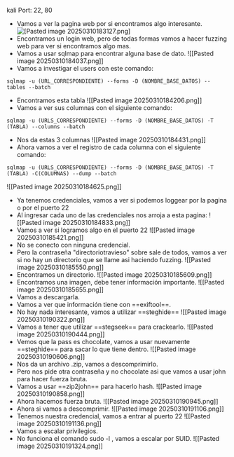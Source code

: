 kali 
Port: 22, 80

- Vamos a ver la pagina web por si encontramos algo interesante.
![[Pasted image 20250310183127.png]](./Imagenes/20250310183127.png)
- Encontramos un login web, pero de todas formas vamos a hacer fuzzing web para ver si encontramos algo mas.
- Vamos a usar sqlmap para encontrar alguna base de dato.
![[Pasted image 20250310184037.png]]
- Vamos a investigar el users con este comando:
```
sqlmap -u (URL_CORRESPONDIENTE) --forms -D (NOMBRE_BASE_DATOS) --tables --batch
```
- Encontramos esta tabla
![[Pasted image 20250310184206.png]]
- Vamos a ver sus columnas con el siguiente comando:
```
sqlmap -u (URLS_CORRESPONDIENTE) --forms -D (NOMBRE_BASE_DATOS) -T (TABLA) --columns --batch
```
- Nos da estas 3 columnas
![[Pasted image 20250310184431.png]]
- Ahora vamos a ver el registro de cada columna con el siguiente comando:
```
sqlmap -u (URLS_CORRESPONDIENTE) --forms -D (NOMBRE_BASE_DATOS) -T (TABLA) -C(COLUMNAS) --dump --batch
```
![[Pasted image 20250310184625.png]]
- Ya tenemos credenciales, vamos a ver si podemos loggear por la pagina o por el puerto 22
- Al ingresar cada uno de las credenciales nos arroja a esta pagina:
![[Pasted image 20250310184833.png]]
- Vamos a ver si logramos algo en el puerto 22
![[Pasted image 20250310185421.png]]
- No se conecto con ninguna credencial.
- Pero la contraseña "directoriotravieso" sobre sale de todos, vamos a ver si no hay un directorio que se llame asi haciendo fuzzing.
![[Pasted image 20250310185550.png]]
- Encontramos un directorio.
![[Pasted image 20250310185609.png]]
- Encontramos una imagen, debe tener información importante.
![[Pasted image 20250310185655.png]]
- Vamos a descargarla.
- Vamos a ver que información tiene con ==exiftool==.
- No hay nada interesante, vamos a utilizar ==steghide==
![[Pasted image 20250310190322.png]]
- Vamos a tener que utilizar ==stegseek== para crackearlo.
![[Pasted image 20250310190444.png]]
- Vemos que la pass es chocolate, vamos a usar nuevamente ==steghide== para sacar lo que tiene dentro.
![[Pasted image 20250310190606.png]]
- Nos da un archivo .zip, vamos a descomprimirlo.
- Pero nos pide otra contraseña y no chocolate asi que vamos a usar john para hacer fuerza bruta.
- Vamos a usar ==zip2john== para hacerlo hash.
![[Pasted image 20250310190858.png]]
- Ahora hacemos fuerza bruta.
![[Pasted image 20250310190945.png]]
- Ahora si vamos a descomprimir.
![[Pasted image 20250310191106.png]]
- Tenemos nuestra credencial, vamos a entrar al puerto 22
![[Pasted image 20250310191136.png]]
- Vamos a escalar privilegios. 
- No funciona el comando sudo -l , vamos  a escalar por SUID.
![[Pasted image 20250310191324.png]]
